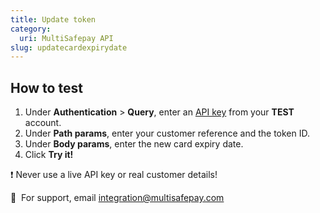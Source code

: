 ```yaml
---
title: Update token
category:
  uri: MultiSafepay API
slug: updatecardexpirydate
---
```


## How to test

1. Under **Authentication** > **Query**, enter an [API key](/docs/sites#site-id-api-key-and-security-code) from your **TEST** account.
2. Under **Path params**, enter your customer reference and the token ID.
3. Under **Body params**, enter the new card expiry date.
4. Click **Try it!**

❗️ Never use a live API key or real customer details!

💬  For support, email [integration@multisafepay.com](mailto:integration@multisafepay.com)

